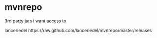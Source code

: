 mvnrepo
=======

3rd party jars i want access to


<repositories>
    <repository>
      <id>lanceriedel</id>
      <url>https://raw.github.com/lanceriedel/mvnrepo/master/releases</url>
    </repository>
</repositories>


